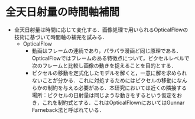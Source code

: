 # 全天日射量の時間軸補間
- 全天日射量は時間に応じて変化する．画像処理で用いられるOpticalFlowの技術に基づいて時間軸の補完を試みる．
  - OpticalFlow
  	- 動画はフレームの連続であり，パラパラ漫画ど同じ原理である．OpticalFlowではフレームのある特徴点について，ピクセルレベルで次のフレームと比較し画像の動きを捉えることを目的とする．
	- ピクセルの移動を定式化したモデルを解くと，一意に解を求められないことが分かる．これに対処するためにはピクセルの移動になんらかの制約を与える必要がある．本研究においては近くの隣接する場所：ピクセルの日射量は同じような動きをするという仮定をおき，これを制約式とする．これはOpticalFlownにおいてはGunnar Farneback法と呼ばれている．